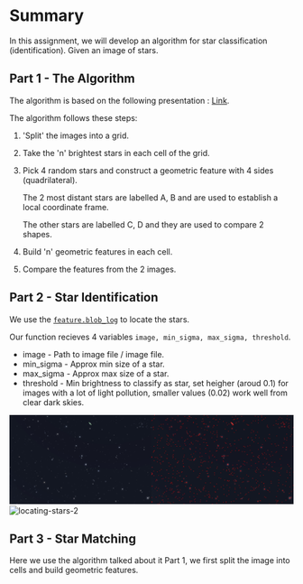 # Summary 
In this assignment, we will develop an algorithm for star classification (identification). Given an image of stars.

## Part 1 - The Algorithm

The algorithm is based on the following presentation : [Link](https://sites.astro.caltech.edu/~moncelsi/FTS_talk.pdf).

The algorithm follows these steps:
1. 'Split' the images into a grid.
2. Take the 'n' brightest stars in each cell of the grid.
3. Pick 4 random stars and construct a geometric feature with 4 sides (quadrilateral).

   The 2 most distant stars are labelled A, B and are used to establish a local coordinate frame.

   The other stars are labelled C, D and they are used to compare 2 shapes.
4. Build 'n' geometric features in each cell.
5. Compare the features from the 2 images.

## Part 2 - Star Identification

We use the [```feature.blob_log```](https://scikit-image.org/docs/stable/api/skimage.feature.html#skimage.feature.blob_log) 
to locate the stars.

Our function recieves 4 variables ```image, min_sigma, max_sigma, threshold```.

- image - Path to image file / image file.
- min_sigma - Approx min size of a star.
- max_sigma - Approx max size of a star.
- threshold - Min brightness to classify as star, set heigher (aroud 0.1) for images with a lot of light pollution, smaller values (0.02) work well from clear dark skies. 

![locating-stars-1](/readmefiles/locating-stars-1.jpg)
![locating-stars-2](/readmefiles/locating-stars-2.jpg)


## Part 3 - Star Matching 

Here we use the algorithm talked about it Part 1, we first split the image into cells and build geometric features.

